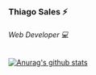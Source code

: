 ### Thiago Sales ⚡

###### Web Developer 💻

[![Anurag's github stats](https://github-readme-stats.vercel.app/api?username=tsalesproductions)](https://github.com/anuraghazra/github-readme-stats)
